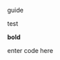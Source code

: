 guide

test

**bold**

enter code here

<!--stackedit_data:
eyJoaXN0b3J5IjpbLTIxMTQ2OTI1NTldfQ==
-->